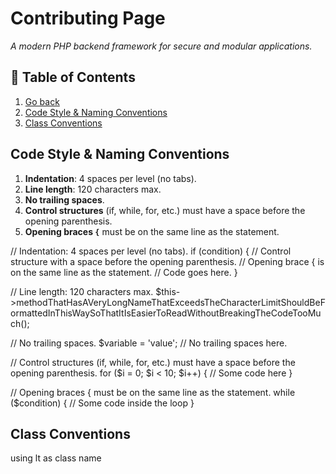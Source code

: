 # Contributing Page 
_A modern PHP backend framework for secure and modular applications._

## 📖 Table of Contents  
1. [Go back](readme.md) 
2. [Code Style & Naming Conventions](#code-style-naming-conventions)
3. [Class Conventions](#class-conventions)

## Code Style & Naming Conventions
1. **Indentation**: 4 spaces per level (no tabs).
2. **Line length**: 120 characters max.
3. **No trailing spaces**.
4. **Control structures** (if, while, for, etc.) must have a space before the opening parenthesis.
5. **Opening braces `{`** must be on the same line as the statement.



// Indentation: 4 spaces per level (no tabs).
if (condition) {
    // Control structure with a space before the opening parenthesis.
    // Opening brace { is on the same line as the statement.
    // Code goes here.
}

// Line length: 120 characters max.
$this->methodThatHasAVeryLongNameThatExceedsTheCharacterLimitShouldBeFormattedInThisWaySoThatItIsEasierToReadWithoutBreakingTheCodeTooMuch();

// No trailing spaces.
$variable = 'value'; // No trailing spaces here.

// Control structures (if, while, for, etc.) must have a space before the opening parenthesis.
for ($i = 0; $i < 10; $i++) {
    // Some code here
}

// Opening braces { must be on the same line as the statement.
while ($condition) {
    // Some code inside the loop
}


## Class Conventions
using lt as class name